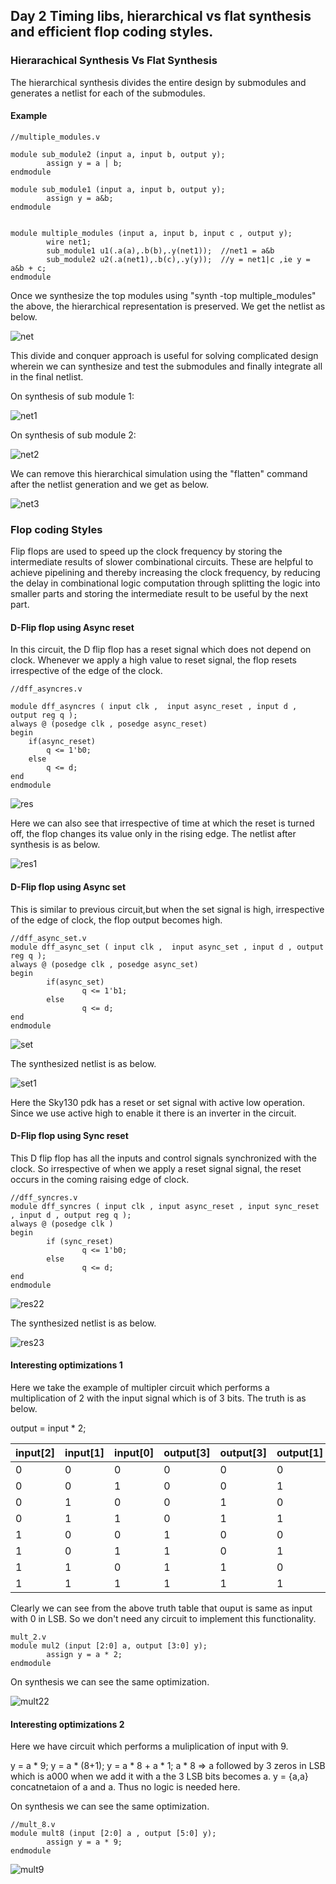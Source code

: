 <h2> Day 2 Timing libs, hierarchical vs flat synthesis and efficient flop coding styles. </h2>

<h3> Hierarachical Synthesis Vs Flat Synthesis </h3>

The hierarchical synthesis divides the entire design by submodules and generates a netlist for each of the submodules.

<h4> Example </h4>

```
//multiple_modules.v

module sub_module2 (input a, input b, output y);
        assign y = a | b;
endmodule

module sub_module1 (input a, input b, output y);
        assign y = a&b;
endmodule


module multiple_modules (input a, input b, input c , output y);
        wire net1;
        sub_module1 u1(.a(a),.b(b),.y(net1));  //net1 = a&b
        sub_module2 u2(.a(net1),.b(c),.y(y));  //y = net1|c ,ie y = a&b + c;
endmodule

```
Once we synthesize the top modules using "synth -top multiple_modules" the above, the hierarchical representation is preserved. We get the netlist as below.

<img src="hier.PNG" alt="net"/>

This divide and conquer approach is useful for solving complicated design wherein we can synthesize and test the submodules and finally integrate all in the final netlist.

On synthesis of sub module 1:

<img src="sub1.PNG" alt="net1"/>

On synthesis of sub module 2:

<img src="sub2.PNG" alt="net2"/>

We can remove this hierarchical simulation using the "flatten" command after the netlist generation and we get as below.

<img src="faltten.PNG" alt="net3"/>


<h3> Flop coding Styles </h3>

Flip flops are used to speed up the clock frequency by storing the intermediate results of slower combinational circuits. These are helpful to achieve pipelining and thereby increasing the clock frequency, by reducing the delay in combinational logic computation through splitting the logic into smaller parts and storing the intermediate result to be useful by the next part.

<h4> D-Flip flop using Async reset </h4>

In this circuit, the D flip flop has a reset signal which does not depend on clock. Whenever we apply a high value to reset signal, the flop resets irrespective of the edge of the clock.

```
//dff_asyncres.v

module dff_asyncres ( input clk ,  input async_reset , input d , output reg q );
always @ (posedge clk , posedge async_reset)
begin
	if(async_reset)
		q <= 1'b0;
	else	
		q <= d;
end
endmodule
```

<img src="asyncres.PNG" alt="res"/>

Here we can also see that irrespective of time at which the reset is turned off, the flop changes its value only in the rising edge. The netlist after synthesis is as below.

<img src="asyncresnet.PNG" alt="res1"/>

<h4> D-Flip flop using Async set </h4>

This is similar to previous circuit,but when the set signal is high, irrespective of the edge of clock, the flop output becomes high.

```
//dff_async_set.v
module dff_async_set ( input clk ,  input async_set , input d , output reg q );
always @ (posedge clk , posedge async_set)
begin
        if(async_set)
                q <= 1'b1;
        else
                q <= d;
end
endmodule

```
<img src="asyncset.PNG" alt="set"/>

The synthesized netlist is as below.

<img src="asyncsetnet.PNG" alt="set1"/>

Here the Sky130 pdk has a reset or set signal with active low operation. Since we use active high to enable it there is an inverter in the circuit.

<h4> D-Flip flop using Sync reset </h4>

This D flip flop has all the inputs and control signals synchronized with the clock. So irrespective of when we  apply a reset signal signal, the reset occurs in the coming raising edge of clock.

```
//dff_syncres.v
module dff_syncres ( input clk , input async_reset , input sync_reset , input d , output reg q );
always @ (posedge clk )
begin
        if (sync_reset)
                q <= 1'b0;
        else
                q <= d;
end
endmodule

```
<img src="syncres.PNG" alt="res22"/>

The synthesized netlist is as below.

<img src="syncresnet.PNG" alt="res23"/>

<h4> Interesting optimizations 1 </h4>

Here we take the example of multipler circuit which performs a multiplication of 2 with the input signal which is of 3 bits. The truth is as below.

output = input * 2;

|input[2] |input[1]  | input[0]| output[3] |output[3]  | output[1]| output[0] | 
--- | --- | --- | --- | --- | --- | ---
|0|0|0|0|0|0|0
|0|0|1|0|0|1|0
|0|1|0|0|1|0|0
|0|1|1|0|1|1|0
|1|0|0|1|0|0|0
|1|0|1|1|0|1|0
|1|1|0|1|1|0|0
|1|1|1|1|1|1|0

Clearly we can see from the above truth table that ouput is same as input with 0 in LSB. So we don't need any circuit to implement this functionality.


```
mult_2.v
module mul2 (input [2:0] a, output [3:0] y);
        assign y = a * 2;
endmodule

```
On synthesis we can see the same optimization.

<img src="mult2.PNG" alt="mult22"/>


<h4> Interesting optimizations 2 </h4>

Here we have circuit which performs a muliplication of input with 9.

y = a * 9;
y = a * (8+1);
y = a * 8 + a * 1;
a * 8 => a followed by 3 zeros in LSB which is a000
when we add it with a the 3 LSB bits becomes a.
y = {a,a} concatnetaion of a and a. Thus no logic is needed here.

On synthesis we can see the same optimization.

```
//mult_8.v
module mult8 (input [2:0] a , output [5:0] y);
        assign y = a * 9;
endmodule
```

<img src="mult8.PNG" alt="mult9"/>
